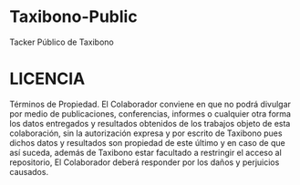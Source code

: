 Taxibono-Public
===============

Tacker Público de Taxibono


LICENCIA
==============

Términos de Propiedad.
El Colaborador conviene en que no podrá divulgar por medio de publicaciones, conferencias, informes o cualquier otra forma los datos entregados y resultados obtenidos de los trabajos objeto de esta colaboración, sin la autorización expresa y por escrito de Taxibono pues dichos datos y resultados son propiedad de este último y en caso de que así suceda, además de Taxibono estar facultado a restringir el acceso al repositorio, El Colaborador deberá responder por los daños y perjuicios causados.